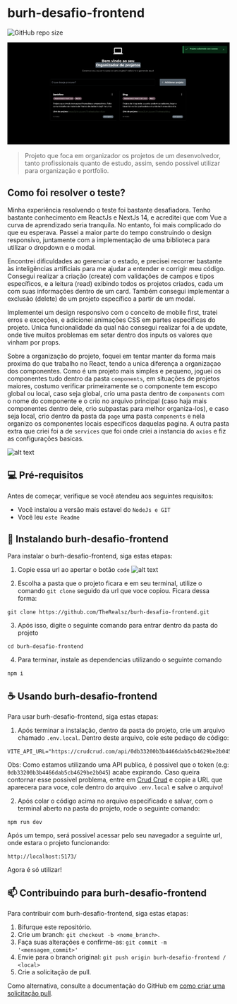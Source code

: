 # burh-desafio-frontend

![GitHub repo size](https://img.shields.io/github/repo-size/therealsz/burh-desafio-frontend?style=for-the-badge)

<img src="src/assets/image.png" alt="Exemplo imagem">

> Projeto que foca em organizador os projetos de um desenvolvedor, tanto profissionais quanto de estudo, assim, sendo possivel utilizar para organização e portfolio.

## Como foi resolver o teste?

Minha experiência resolvendo o teste foi bastante desafiadora. Tenho bastante conhecimento em ReactJs e NextJs 14, e acreditei que com Vue a curva de aprendizado seria tranquila. No entanto, foi mais complicado do que eu esperava. Passei a maior parte do tempo construindo o design responsivo, juntamente com a implementação de uma biblioteca para utilizar o dropdown e o modal.

Encontrei dificuldades ao gerenciar o estado, e precisei recorrer bastante às inteligências artificiais para me ajudar a entender e corrigir meu código. Consegui realizar a criação (create) com validações de campos e tipos específicos, e a leitura (read) exibindo todos os projetos criados, cada um com suas informações dentro de um card. Também consegui implementar a exclusão (delete) de um projeto específico a partir de um modal.

Implementei um design responsivo com o conceito de mobile first, tratei erros e exceções, e adicionei animações CSS em partes específicas do projeto. Unica funcionalidade da qual não consegui realizar foi a de update, onde tive muitos problemas em setar dentro dos inputs os valores que vinham por props.

Sobre a organização do projeto, foquei em tentar manter da forma mais proxima do que trabalho no React, tendo a unica diferença a organizaçao dos componentes. Como é um projeto mais simples e pequeno, joguei os componentes tudo dentro da pasta `components`, em situações de projetos maiores, costumo verificar primeiramente se o componente tem escopo global ou local, caso seja global, crio uma pasta dentro de `components` com o nome do componente e o crio no arquivo principal (caso haja mais componentes dentro dele, crio subpastas para melhor organiza-los), e caso seja local, crio dentro da pasta da `page` uma pasta `components` e nela organizo os componentes locais especificos daquelas pagina. A outra pasta extra que criei foi a de `services` que foi onde criei a instancia do `axios` e fiz as configurações basicas.

![alt text](image.png)

## 💻 Pré-requisitos

Antes de começar, verifique se você atendeu aos seguintes requisitos:

- Você instalou a versão mais estavel do `NodeJs e GIT`
- Você leu `este Readme`

## 🚀 Instalando burh-desafio-frontend

Para instalar o burh-desafio-frontend, siga estas etapas:

1. Copie essa url ao apertar o botão `code`
   ![alt text](image-1.png)

2. Escolha a pasta que o projeto ficara e em seu terminal, utilize o comando `git clone` seguido da url que voce copiou. Ficara dessa forma:

```
git clone https://github.com/TheRealsz/burh-desafio-frontend.git
```

3. Após isso, digite o seguinte comando para entrar dentro da pasta do projeto

```
cd burh-desafio-frontend
```

4. Para terminar, instale as dependencias utilizando o seguinte comando

```
npm i
```

## ☕ Usando burh-desafio-frontend

Para usar burh-desafio-frontend, siga estas etapas:

1. Após terminar a instalação, dentro da pasta do projeto, crie um arquivo chamado `.env.local`. Dentro deste arquivo, cole este pedaço de código:

```
VITE_API_URL="https://crudcrud.com/api/0db33200b3b4466dab5cb4629be2b045"
```

Obs: Como estamos utilizando uma API publica, é possivel que o token (e.g: `0db33200b3b4466dab5cb4629be2b045`) acabe expirando. Caso queira contornar esse possivel problema, entre em [Crud Crud](https://crudcrud.com/) e copie a URL que aparecera para voce, cole dentro do arquivo `.env.local` e salve o arquivo!

2. Após colar o código acima no arquivo especificado e salvar, com o terminal aberto na pasta do projeto, rode o seguinte comando:

```
npm run dev
```

Após um tempo, será possivel acessar pelo seu navegador a seguinte url, onde estara o projeto funcionando:

```
http://localhost:5173/
```

Agora é só utilizar!

## 📫 Contribuindo para burh-desafio-frontend

Para contribuir com burh-desafio-frontend, siga estas etapas:

1. Bifurque este repositório.
2. Crie um branch: `git checkout -b <nome_branch>`.
3. Faça suas alterações e confirme-as: `git commit -m '<mensagem_commit>'`
4. Envie para o branch original: `git push origin burh-desafio-frontend / <local>`
5. Crie a solicitação de pull.

Como alternativa, consulte a documentação do GitHub em [como criar uma solicitação pull](https://help.github.com/en/github/collaborating-with-issues-and-pull-requests/creating-a-pull-request).
